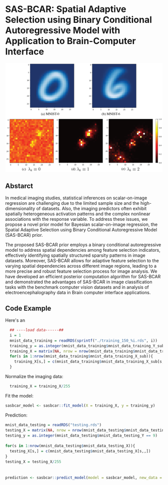 # SAS-BCAR: Spatial Adaptive Selection using Binary Conditional Autoregressive Model with Application to Brain-Computer Interface



![radius_simulation](https://github.com/zikaiLin/sas-bcar/blob/main/radius_simulation.png)



## Abstarct

In medical imaging studies, statistical inferences on scalar-on-image regression are challenging due to the limited sample size and the high-dimensionality of datasets. Also, the imaging predictors often exhibit spatially heterogeneous activation patterns and the complex nonlinear associations with the response variable. To address these issues, we propose a novel prior model for Bayesian scalar-on-image regression, the Spatial Adaptive Selection using Binary Conditional Autoregressive Model (SAS-BCAR) prior.

The proposed SAS-BCAR prior employs a binary conditional autoregressive model to address spatial dependencies among feature selection indicators, effectively identifying spatially structured sparsity patterns in image datasets. Moreover, SAS-BCAR allows for adaptive feature selection to the varying spatial dependencies across different image regions, leading to a more precise and robust feature selection process for image analysis.
We have developed an efficient posterior computation algorithm for SAS-BCAR and  demonstrated the advantages of SAS-BCAR in image classification tasks with the benchmark computer vision datasets and in analysis of electroencephalography data in Brain computer interface applications.



## Code Example



Here's an 

```R
  ## ----load data------##
  i = 1
  mnist_data_training = readRDS(sprintf("./training_150_%i.rds", i))
  training_y = as.integer(mnist_data_training$mnist_data_training_Y_sub == 7)
  training_X = matrix(NA, nrow = nrow(mnist_data_training$mnist_data_training_X_sub), ncol = 28*28)
  for(s in 1:nrow(mnist_data_training$mnist_data_training_X_sub)){
    training_X[s,] = c(mnist_data_training$mnist_data_training_X_sub[s,,])
  }

```



Normalize the imaging data:

```R
  training_X = training_X/255
```



Fit the model:

```R
sasbcar_model <- sasbcar::fit_model(X = training_X, y = training_y)
```



Prediction:

```R
mnist_data_testing = readRDS("testing.rds")
testing_X = matrix(NA, nrow = nrow(mnist_data_testing$mnist_data_testing_X), ncol = 28*28)
testing_y = as.integer(mnist_data_testing$mnist_data_testing_Y == 9)

for(s in 1:nrow(mnist_data_testing$mnist_data_testing_X)){
  testing_X[s,] = c(mnist_data_testing$mnist_data_testing_X[s,,])
}
testing_X = testing_X/255


prediction <- sasbcar::predict_model(model = sasbcar_model, new_data = testing_X)
```

